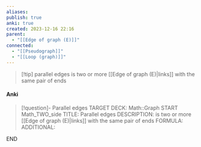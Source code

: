 ```yaml
---
aliases: 
publish: true
anki: true
created: 2023-12-16 22:16
parent:
  - "[[Edge of graph (E)]]"
connected:
  - "[[Pseudograph]]"
  - "[[Loop (graph)]]"
---
```


> [!tip] parallel edges
is two or more [[Edge of graph (E)|links]]  with the same pair of ends

#### Anki
> [!question]- Parallel edges
TARGET DECK: Math::Graph
START
Math_TWO_side
TITLE: Parallel edges
DESCRIPTION: is two or more [[Edge of graph (E)|links]]  with the same pair of ends
FORMULA: 
ADDITIONAL:
<!--ID: 1705600079765-->
END












